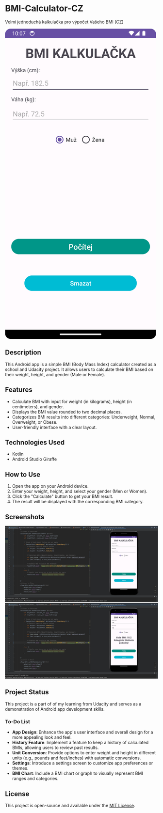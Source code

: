 # BMI-Calculator-CZ
Velmi jednoduchá kalkulačka pro výpočet Vašeho BMI (CZ)

![App Screenshot](img/Screenshot_Main.png)

## Description

This Android app is a simple BMI (Body Mass Index) calculator created as a school and Udacity project. It allows users to calculate their BMI based on their weight, height, and gender (Male or Female).

## Features

- Calculate BMI with input for weight (in kilograms), height (in centimeters), and gender.
- Displays the BMI value rounded to two decimal places.
- Categorizes BMI results into different categories: Underweight, Normal, Overweight, or Obese.
- User-friendly interface with a clear layout.

## Technologies Used

- Kotlin
- Android Studio Giraffe

## How to Use

1. Open the app on your Android device.
2. Enter your weight, height, and select your gender (Men or Women).
3. Click the "Calculate" button to get your BMI result.
4. The result will be displayed with the corresponding BMI category.

## Screenshots

![Screenshot 1](img/Screenshot_Default.png)
![Screenshot 2](img/Screenshot_Activity.png)

## Project Status

This project is a part of of my learning from Udacity and serves as a demonstration of Android app development skills.

### To-Do List

- **App Design**: Enhance the app's user interface and overall design for a more appealing look and feel.
- **History Feature**: Implement a feature to keep a history of calculated BMIs, allowing users to review past results.
- **Unit Conversion**: Provide options to enter weight and height in different units (e.g., pounds and feet/inches) with automatic conversions.
- **Settings**: Introduce a settings screen to customize app preferences or themes.
- **BMI Chart**: Include a BMI chart or graph to visually represent BMI ranges and categories.

## License

This project is open-source and available under the [MIT License](LICENSE).
